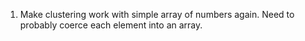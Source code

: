 
1. Make clustering work with simple array of numbers again. Need to probably coerce each element into an array.